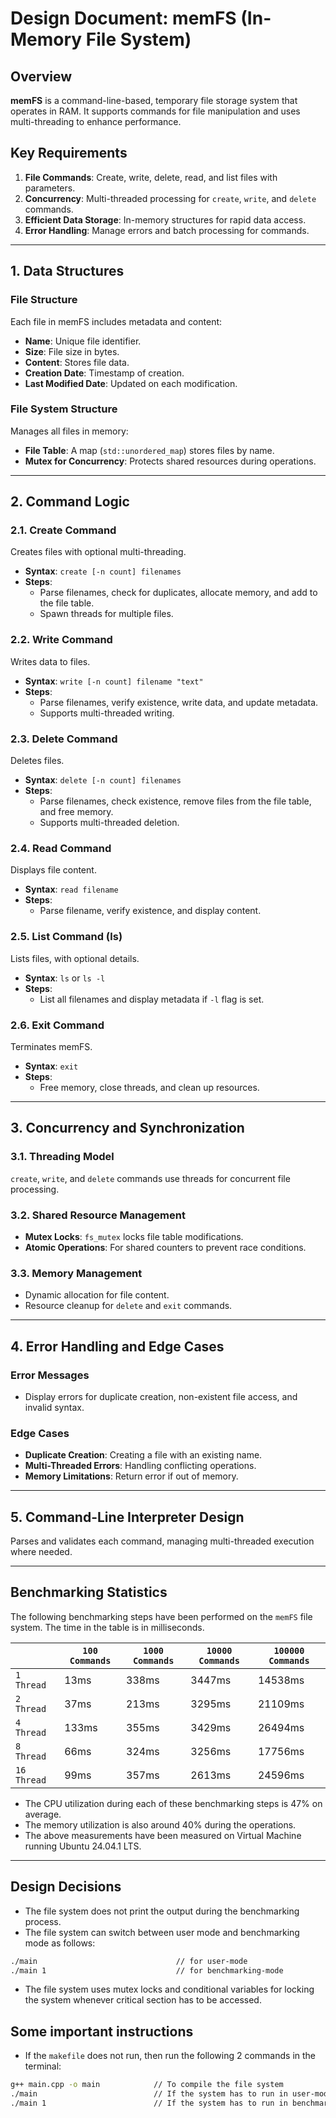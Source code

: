 # Design Document: memFS (In-Memory File System)

## Overview

**memFS** is a command-line-based, temporary file storage system that operates in RAM. It supports commands for file manipulation and uses multi-threading to enhance performance.

## Key Requirements

1. **File Commands**: Create, write, delete, read, and list files with parameters.
2. **Concurrency**: Multi-threaded processing for `create`, `write`, and `delete` commands.
3. **Efficient Data Storage**: In-memory structures for rapid data access.
4. **Error Handling**: Manage errors and batch processing for commands.

---

## 1. Data Structures

### File Structure

Each file in memFS includes metadata and content:

- **Name**: Unique file identifier.
- **Size**: File size in bytes.
- **Content**: Stores file data.
- **Creation Date**: Timestamp of creation.
- **Last Modified Date**: Updated on each modification.

### File System Structure

Manages all files in memory:

- **File Table**: A map (`std::unordered_map`) stores files by name.
- **Mutex for Concurrency**: Protects shared resources during operations.

---

## 2. Command Logic

### 2.1. Create Command

Creates files with optional multi-threading.

- **Syntax**: `create [-n count] filenames`
- **Steps**:
  - Parse filenames, check for duplicates, allocate memory, and add to the file table.
  - Spawn threads for multiple files.

### 2.2. Write Command

Writes data to files.

- **Syntax**: `write [-n count] filename "text"`
- **Steps**:
  - Parse filenames, verify existence, write data, and update metadata.
  - Supports multi-threaded writing.

### 2.3. Delete Command

Deletes files.

- **Syntax**: `delete [-n count] filenames`
- **Steps**:
  - Parse filenames, check existence, remove files from the file table, and free memory.
  - Supports multi-threaded deletion.

### 2.4. Read Command

Displays file content.

- **Syntax**: `read filename`
- **Steps**:
  - Parse filename, verify existence, and display content.

### 2.5. List Command (ls)

Lists files, with optional details.

- **Syntax**: `ls` or `ls -l`
- **Steps**:
  - List all filenames and display metadata if `-l` flag is set.

### 2.6. Exit Command

Terminates memFS.

- **Syntax**: `exit`
- **Steps**:
  - Free memory, close threads, and clean up resources.

---

## 3. Concurrency and Synchronization

### 3.1. Threading Model

`create`, `write`, and `delete` commands use threads for concurrent file processing.

### 3.2. Shared Resource Management

- **Mutex Locks**: `fs_mutex` locks file table modifications.
- **Atomic Operations**: For shared counters to prevent race conditions.

### 3.3. Memory Management

- Dynamic allocation for file content.
- Resource cleanup for `delete` and `exit` commands.

---

## 4. Error Handling and Edge Cases

### Error Messages

- Display errors for duplicate creation, non-existent file access, and invalid syntax.

### Edge Cases

- **Duplicate Creation**: Creating a file with an existing name.
- **Multi-Threaded Errors**: Handling conflicting operations.
- **Memory Limitations**: Return error if out of memory.

---

## 5. Command-Line Interpreter Design

Parses and validates each command, managing multi-threaded execution where needed.

---

## Benchmarking Statistics

The following benchmarking steps have been performed on the `memFS` file system. The time in the table is in milliseconds.

|             | `100 Commands` | `1000 Commands` | `10000 Commands` | `100000 Commands` |
| ----------- | -------------- | --------------- | ---------------- | ----------------- |
| `1 Thread`  | 13ms           | 338ms           | 3447ms           | 14538ms           |
| `2 Thread`  | 37ms           | 213ms           | 3295ms           | 21109ms           |
| `4 Thread`  | 133ms          | 355ms           | 3429ms           | 26494ms           |
| `8 Thread`  | 66ms           | 324ms           | 3256ms           | 17756ms           |
| `16 Thread` | 99ms           | 357ms           | 2613ms           | 24596ms           |

- The CPU utilization during each of these benchmarking steps is 47% on average.
- The memory utilization is also around 40% during the operations.
- The above measurements have been measured on Virtual Machine running Ubuntu 24.04.1 LTS.

---

## Design Decisions

- The file system does not print the output during the benchmarking process.
- The file system can switch between user mode and benchmarking mode as follows:

```bash
./main                               // for user-mode
./main 1                             // for benchmarking-mode
```

- The file system uses mutex locks and conditional variables for locking the system whenever critical section has to be accessed.

## Some important instructions

- If the `makefile` does not run, then run the following 2 commands in the terminal:

```bash
g++ main.cpp -o main            // To compile the file system
./main                          // If the system has to run in user-mode
./main 1                        // If the system has to run in benchmarking-mode
```
